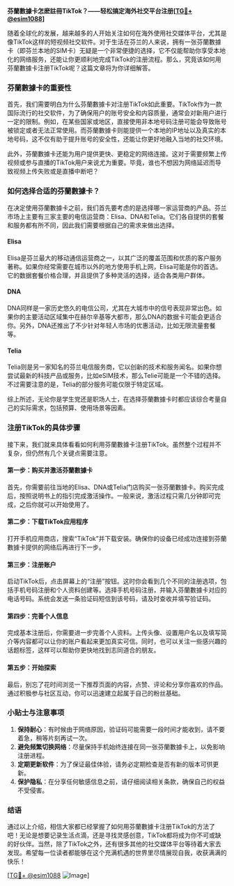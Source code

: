**芬蘭數據卡怎麽註冊TikTok？——轻松搞定海外社交平台注册[[TG💪+ @esim1088](https://t.me/s/esim1088)]**

随着全球化的发展，越来越多的人开始关注如何在海外使用社交媒体平台，尤其是像TikTok这样的短视频社交软件。对于生活在芬兰的人来说，拥有一张芬蘭數據卡（即芬兰本地的SIM卡）无疑是一个非常便捷的选择，它不仅能帮助你享受本地化的网络服务，还能让你更顺利地完成TikTok的注册流程。那么，究竟该如何用芬蘭數據卡注册TikTok呢？这篇文章将为你详细解答。

### 芬蘭數據卡的重要性

首先，我们需要明白为什么芬蘭數據卡对注册TikTok如此重要。TikTok作为一款国际流行的社交软件，为了确保用户的账号安全和内容质量，通常会对新用户进行一定的限制。例如，在某些国家或地区，直接使用非本地号码注册可能会导致账号被锁定或者无法正常使用。而芬蘭數據卡则能提供一个本地的IP地址以及真实的本地号码，这不仅有助于提升账号的安全性，还能让你更好地融入当地的社交环境。

此外，芬蘭數據卡还能为用户提供更快、更稳定的网络连接。这对于需要频繁上传视频或参与直播的TikTok用户来说尤为重要。毕竟，谁也不想因为网络延迟而导致视频上传失败或是直播中断吧？

### 如何选择合适的芬蘭數據卡？

在决定使用芬蘭數據卡之前，我们首先要考虑的是选择哪一家运营商的产品。芬兰市场上主要有三家主要的电信运营商：Elisa、DNA和Telia。它们各自提供的套餐和服务都有所不同，因此我们需要根据自己的需求来做出选择。

#### Elisa
Elisa是芬兰最大的移动通信运营商之一，以其广泛的覆盖范围和优质的客户服务著称。如果你经常需要在城市以外的地方使用手机上网，Elisa可能是你的首选。它的数据套餐价格合理，并且提供了多种灵活的选择，适合各类用户群体。

#### DNA
DNA同样是一家历史悠久的电信公司，尤其在大城市中的信号表现非常出色。如果你的主要活动区域集中在赫尔辛基等大都市，那么DNA的数据卡可能会更适合你。另外，DNA还推出了不少针对年轻人市场的优惠活动，比如无限流量套餐等。

#### Telia
Telia则是另一家知名的芬兰电信服务商，它以创新的技术和服务闻名。如果你想尝试最新的科技产品或服务，比如eSIM技术，那么Telie可能是一个不错的选择。不过需要注意的是，Telia的部分服务可能仅限于特定区域。

综上所述，无论你是学生党还是职场人士，在选择芬蘭數據卡时都应该综合考量自己的实际需求，包括预算、使用场景等因素。

### 注册TikTok的具体步骤

接下来，我们就来具体看看如何利用芬蘭數據卡注册TikTok。虽然整个过程并不复杂，但仍然有几个关键点需要注意。

#### 第一步：购买并激活芬蘭數據卡
首先，你需要前往当地的Elisa、DNA或Telia门店购买一张芬蘭數據卡。购买完成后，按照说明书上的指引完成激活操作。一般来说，激活过程只需几分钟即可完成，之后你就可以开始使用了。

#### 第二步：下载TikTok应用程序
打开手机应用商店，搜索“TikTok”并下载安装。确保你的设备已经成功连接到芬蘭數據卡提供的网络后再进行下一步。

#### 第三步：注册账户
启动TikTok后，点击屏幕上的“注册”按钮。这时你会看到几个不同的注册选项，包括手机号码注册和个人资料创建等。选择手机号码注册，并输入芬蘭數據卡对应的电话号码。系统会发送一条验证码短信到该号码，请及时查收并填写验证码。

#### 第四步：完善个人信息
完成基本注册后，你需要进一步完善个人资料。上传头像、设置用户名以及填写简介等内容都可以让你的账户看起来更加真实可信。同时，也可以关注一些感兴趣的话题标签，这样可以帮助你更快地找到志同道合的朋友。

#### 第五步：开始探索
最后，别忘了花时间浏览一下推荐页面的内容，点赞、评论和分享你喜欢的作品。通过积极参与社区互动，你可以迅速建立起属于自己的粉丝基础。

### 小贴士与注意事项

1. **保持耐心**：有时候由于网络原因，验证码可能需要一段时间才能收到，请不要着急，稍等片刻再试一次。
2. **避免频繁切换网络**：尽量保持手机始终连接在同一张芬蘭數據卡上，以免影响注册进程。
3. **定期更新软件**：为了保证最佳体验，请务必定期检查是否有新的版本可供更新。
4. **保护隐私**：在分享任何敏感信息之前，请仔细阅读相关条款，确保自己的权益不受侵害。

### 结语

通过以上介绍，相信大家都已经掌握了如何用芬蘭數據卡注册TikTok的方法了吧！无论是想要记录生活点滴，还是寻找灵感创意，TikTok都将成为你不可或缺的好伙伴。当然，除了TikTok之外，还有很多其他的社交媒体平台等待着大家去发现。希望每一位读者都能够在这个充满机遇的世界里尽情展现自我，收获满满的快乐！

[[TG💪+ @esim1088](https://t.me/s/esim1088) ![Image](https://i.postimg.cc/4NQfJmqS/Snipaste-2025-05-13-00-14-12.png)]